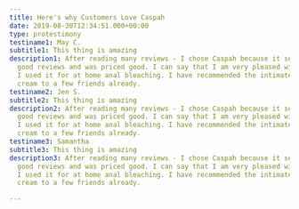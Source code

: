 ```yaml
---
title: Here's why Customers Love Caspah
date: 2019-08-30T12:34:51.000+00:00
type: protestimony
testiname1: May C.
subtitle1: This thing is amazing
description1: After reading many reviews - I chose Caspah because it seemed to get
  good reviews and was priced good. I can say that I am very pleased with the results.
  I used it for at home anal bleaching. I have recommended the intimate lightening
  cream to a few friends already.
testiname2: Jen S.
subtitle2: This thing is amazing
description2: After reading many reviews - I chose Caspah because it seemed to get
  good reviews and was priced good. I can say that I am very pleased with the results.
  I used it for at home anal bleaching. I have recommended the intimate lightening
  cream to a few friends already.
testiname3: Samantha
subtitle3: This thing is amazing
description3: After reading many reviews - I chose Caspah because it seemed to get
  good reviews and was priced good. I can say that I am very pleased with the results.
  I used it for at home anal bleaching. I have recommended the intimate lightening
  cream to a few friends already.

---
```

